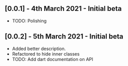 ## [0.0.1] - 4th March 2021 - Initial beta

* TODO: Polishing


## [0.0.2] - 5th March 2021 - Initial beta

* Added better description.
* Refactored to hide inner classes
* TODO: Add dart documentation on API
